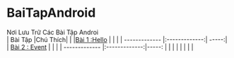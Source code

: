 # BaiTapAndroid
Nơi Lưu Trữ Các Bài Tập Androi </br>
| Bài Tập                                                                           |Chú Thích|        |
|[Bài 1 :Hello](https://github.com/Vanngoc98/Hello/tree/master)                     |         |        |
| ------------- |:-------------:| -----:|
| [Bài 2 : Event](https://github.com/Vanngoc98/BaiTap-Su-ly-su-kien/tree/master)    |         |        |
| ------------- |:-------------:|-----: |                                           |         |        |
|                                                                                   |         |        |

